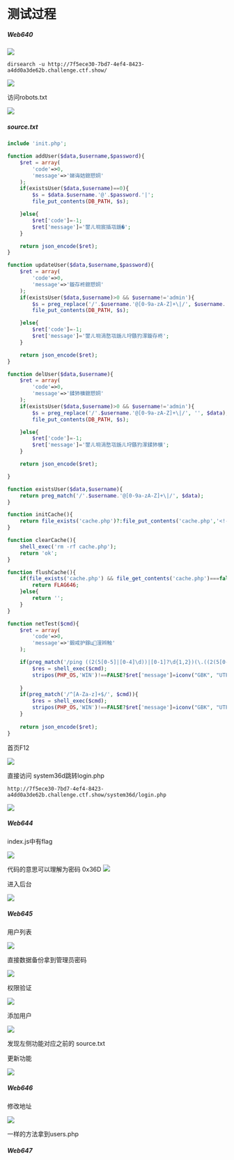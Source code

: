 # 测试过程
##### Web640
![](attachments/Pasted%20image%2020230807150903.png)




`dirsearch -u http://7f5ece30-7bd7-4ef4-8423-a4dd0a3de62b.challenge.ctf.show/`

![](attachments/Pasted%20image%2020230807151454.png)

访问robots.txt

![](attachments/Pasted%20image%2020230807151447.png)

##### source.txt
```php
include 'init.php';

function addUser($data,$username,$password){
	$ret = array(
		'code'=>0,
		'message'=>'娣诲姞鎴愬姛'
	);
	if(existsUser($data,$username)==0){
		$s = $data.$username.'@'.$password.'|';
		file_put_contents(DB_PATH, $s);

	}else{
		$ret['code']=-1;
		$ret['message']='鐢ㄦ埛宸插瓨鍦�';
	}

	return json_encode($ret);
}

function updateUser($data,$username,$password){
	$ret = array(
		'code'=>0,
		'message'=>'鏇存柊鎴愬姛'
	);
	if(existsUser($data,$username)>0 && $username!='admin'){
		$s = preg_replace('/'.$username.'@[0-9a-zA-Z]+\|/', $username.'@'.$password.'|', $data);
		file_put_contents(DB_PATH, $s);

	}else{
		$ret['code']=-1;
		$ret['message']='鐢ㄦ埛涓嶅瓨鍦ㄦ垨鏃犳潈鏇存柊';
	}

	return json_encode($ret);
}

function delUser($data,$username){
	$ret = array(
		'code'=>0,
		'message'=>'鍒犻櫎鎴愬姛'
	);
	if(existsUser($data,$username)>0 && $username!='admin'){
		$s = preg_replace('/'.$username.'@[0-9a-zA-Z]+\|/', '', $data);
		file_put_contents(DB_PATH, $s);

	}else{
		$ret['code']=-1;
		$ret['message']='鐢ㄦ埛涓嶅瓨鍦ㄦ垨鏃犳潈鍒犻櫎';
	}

	return json_encode($ret);

}

function existsUser($data,$username){
	return preg_match('/'.$username.'@[0-9a-zA-Z]+\|/', $data);
}

function initCache(){
	return file_exists('cache.php')?:file_put_contents('cache.php','<!-- ctfshow-web-cache -->');
}

function clearCache(){
	shell_exec('rm -rf cache.php');
	return 'ok';
}

function flushCache(){
	if(file_exists('cache.php') && file_get_contents('cache.php')===false){
		return FLAG646;
	}else{
		return '';
	}
}

function netTest($cmd){
	$ret = array(
		'code'=>0,
		'message'=>'鍛戒护鎵ц澶辫触'
	);

	if(preg_match('/ping ((2(5[0-5]|[0-4]\d))|[0-1]?\d{1,2})(\.((2(5[0-5]|[0-4]\d))|[0-1]?\d{1,2})){3}/', $cmd)){
		$res = shell_exec($cmd);
		stripos(PHP_OS,'WIN')!==FALSE?$ret['message']=iconv("GBK", "UTF-8", $res):$ret['message']=$res;
		
	}
	if(preg_match('/^[A-Za-z]+$/', $cmd)){
		$res = shell_exec($cmd);
		stripos(PHP_OS,'WIN')!==FALSE?$ret['message']=iconv("GBK", "UTF-8", $res):$ret['message']=$res;
	}
	
	return json_encode($ret);
}
```

首页F12

![](attachments/Pasted%20image%2020230807152738.png)

直接访问 system36d跳转login.php

`http://7f5ece30-7bd7-4ef4-8423-a4dd0a3de62b.challenge.ctf.show/system36d/login.php`

![](attachments/Pasted%20image%2020230807153308.png)

##### Web644
index.js中有flag

![](attachments/Pasted%20image%2020230807153734.png)

代码的意思可以理解为密码 0x36D
![](attachments/Pasted%20image%2020230807154059.png)

进入后台

![](attachments/Pasted%20image%2020230807154340.png)

##### Web645
用户列表

![](attachments/Pasted%20image%2020230807154406.png)

直接数据备份拿到管理员密码

![](attachments/Pasted%20image%2020230807154525.png)

权限验证

![](attachments/Pasted%20image%2020230807154642.png)

添加用户

![](attachments/Pasted%20image%2020230807155321.png)

发现左侧功能对应之前的 source.txt

更新功能

![](attachments/Pasted%20image%2020230807155821.png)

##### Web646
修改地址

![](attachments/Pasted%20image%2020230807160157.png)

一样的方法拿到users.php

##### Web647